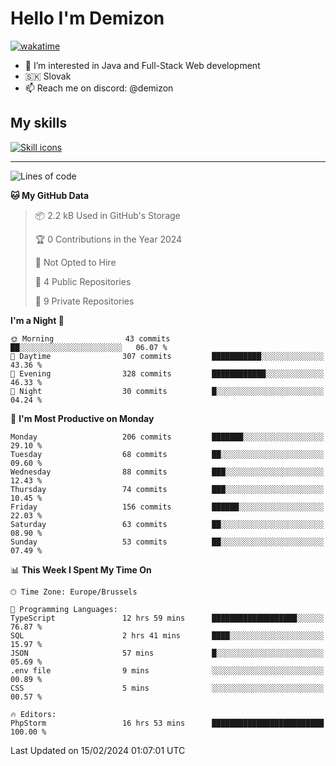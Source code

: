 # Hello I'm Demizon
[![wakatime](https://wakatime.com/badge/user/6ad1949f-d6d7-44f9-9eee-c35e54cc499b.svg)](https://wakatime.com/@6ad1949f-d6d7-44f9-9eee-c35e54cc499b)
- 👀 I’m interested in Java and Full-Stack Web development
- 🇸🇰 Slovak
- 📫 Reach me on discord: @demizon

## My skills
[![Skill icons](https://skillicons.dev/icons?i=java,js,ts,html,css,react,nextjs,tailwind,supabase,py,git,docker,linux,mysql,postgres,mongo&theme=dark)](https://github.com/Demizon3433)

---

<!--START_SECTION:waka-->
![Lines of code](https://img.shields.io/badge/From%20Hello%20World%20I%27ve%20Written-196.3%20thousand%20lines%20of%20code-blue)

**🐱 My GitHub Data** 

> 📦 2.2 kB Used in GitHub's Storage 
 > 
> 🏆 0 Contributions in the Year 2024
 > 
> 🚫 Not Opted to Hire
 > 
> 📜 4 Public Repositories 
 > 
> 🔑 9 Private Repositories 
 > 
**I'm a Night 🦉** 

```text
🌞 Morning                43 commits          ██░░░░░░░░░░░░░░░░░░░░░░░   06.07 % 
🌆 Daytime                307 commits         ███████████░░░░░░░░░░░░░░   43.36 % 
🌃 Evening                328 commits         ████████████░░░░░░░░░░░░░   46.33 % 
🌙 Night                  30 commits          █░░░░░░░░░░░░░░░░░░░░░░░░   04.24 % 
```
📅 **I'm Most Productive on Monday** 

```text
Monday                   206 commits         ███████░░░░░░░░░░░░░░░░░░   29.10 % 
Tuesday                  68 commits          ██░░░░░░░░░░░░░░░░░░░░░░░   09.60 % 
Wednesday                88 commits          ███░░░░░░░░░░░░░░░░░░░░░░   12.43 % 
Thursday                 74 commits          ███░░░░░░░░░░░░░░░░░░░░░░   10.45 % 
Friday                   156 commits         ██████░░░░░░░░░░░░░░░░░░░   22.03 % 
Saturday                 63 commits          ██░░░░░░░░░░░░░░░░░░░░░░░   08.90 % 
Sunday                   53 commits          ██░░░░░░░░░░░░░░░░░░░░░░░   07.49 % 
```


📊 **This Week I Spent My Time On** 

```text
🕑︎ Time Zone: Europe/Brussels

💬 Programming Languages: 
TypeScript               12 hrs 59 mins      ███████████████████░░░░░░   76.87 % 
SQL                      2 hrs 41 mins       ████░░░░░░░░░░░░░░░░░░░░░   15.97 % 
JSON                     57 mins             █░░░░░░░░░░░░░░░░░░░░░░░░   05.69 % 
.env file                9 mins              ░░░░░░░░░░░░░░░░░░░░░░░░░   00.89 % 
CSS                      5 mins              ░░░░░░░░░░░░░░░░░░░░░░░░░   00.57 % 

🔥 Editors: 
PhpStorm                 16 hrs 53 mins      █████████████████████████   100.00 % 
```


 Last Updated on 15/02/2024 01:07:01 UTC
<!--END_SECTION:waka-->
